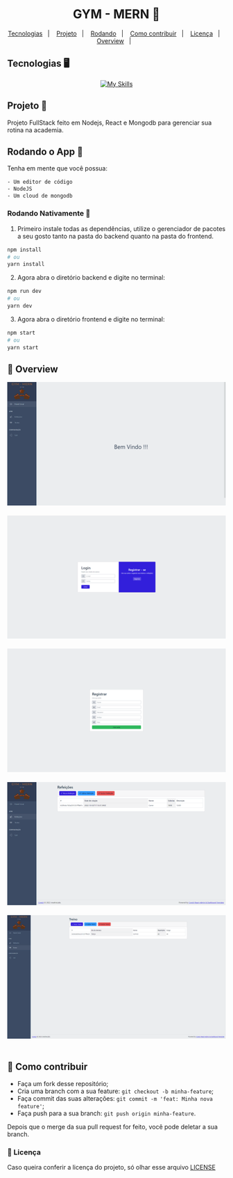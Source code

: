 <h1 align="center">
    GYM - MERN 🏪
</h1>

<p align="center">
  <a href="#tecnologias">Tecnologias</a>&nbsp;&nbsp;&nbsp;|&nbsp;&nbsp;&nbsp;
  <a href="#projeto">Projeto</a>&nbsp;&nbsp;&nbsp;|&nbsp;&nbsp;&nbsp;
  <a href="#rodando">Rodando</a>&nbsp;&nbsp;&nbsp;|&nbsp;&nbsp;&nbsp;
  <a href="#como-contribuir">Como contribuir</a>&nbsp;&nbsp;&nbsp;|&nbsp;&nbsp;&nbsp;
  <a href="#license">Licença</a>&nbsp;&nbsp;&nbsp;|&nbsp;&nbsp;&nbsp;
  <a href="#Overview">Overview</a>&nbsp;&nbsp;&nbsp;|&nbsp;&nbsp;&nbsp;
</p>

<a id="tecnologias"></a>

## Tecnologias 🖥️

<div align="center">

  [![My Skills](https://skills.thijs.gg/icons?i=js,nodejs,mongo,react)](https://skills.thijs.gg)
</div>

<a id="projeto"></a>

## Projeto 📕

Projeto FullStack feito em Nodejs, React e Mongodb para gerenciar sua rotina na academia.

<a id="rodando"></a>

## Rodando o App 🚀

Tenha em mente que você possua:

    - Um editor de código
    - NodeJS
    - Um cloud de mongodb


### Rodando Nativamente 🌅

1. Primeiro instale todas as dependências, utilize o gerenciador de pacotes a seu gosto tanto na pasta do backend quanto na pasta do frontend.

```bash
npm install
# ou
yarn install
```

2. Agora abra o diretório backend e digite no terminal:

```bash
npm run dev
# ou
yarn dev
```

3. Agora abra o diretório frontend e digite no terminal:
```bash
npm start
# ou
yarn start
```

<a id="Overview"></a>

## 🍷 Overview
<img src="./.github/3.png" style="padding-bottom: 20px" />
<img src="./.github/5.png" style="padding-bottom: 20px"/>
<img src="./.github/4.png" style="padding-bottom: 20px"/>
<img src="./.github/2.png" style="padding-bottom: 20px"/>
<img src="./.github/treino.png" style="padding-bottom: 20px"/>


<a id="como-contribuir"></a>

## 🤔 Como contribuir

- Faça um fork desse repositório;
- Cria uma branch com a sua feature: `git checkout -b minha-feature`;
- Faça commit das suas alterações: `git commit -m 'feat: Minha nova feature'`;
- Faça push para a sua branch: `git push origin minha-feature`.

Depois que o merge da sua pull request for feito, você pode deletar a sua branch.

<a id="license"></a>

### 🔖 Licença

Caso queira conferir a licença do projeto, só olhar esse arquivo [LICENSE](./LICENSE)